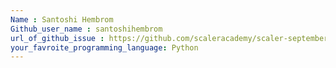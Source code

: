 ```yaml
---
Name : Santoshi Hembrom
Github_user_name : santoshihembrom
url_of_github_issue : https://github.com/scaleracademy/scaler-september-open-source-challenge
your_favroite_programming_language: Python
---
```

